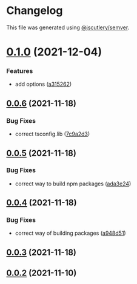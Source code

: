 # Changelog

This file was generated using [@jscutlery/semver](https://github.com/jscutlery/semver).

# [0.1.0](https://github.com/platyplus/platyplus/compare/util-ts-types@0.0.6...util-ts-types@0.1.0) (2021-12-04)

### Features

- add options ([a315262](https://github.com/platyplus/platyplus/commit/a3152625c7a0a3603cfd7632aa1cf3c2a51c57a6))

## [0.0.6](https://github.com/platyplus/platyplus/compare/util-ts-types@0.0.5...util-ts-types@0.0.6) (2021-11-18)

### Bug Fixes

- correct tsconfig.lib ([7c9a2d3](https://github.com/platyplus/platyplus/commit/7c9a2d340283b809cfe9f738e72090fc5a950aa5))

## [0.0.5](https://github.com/platyplus/platyplus/compare/util-ts-types@0.0.4...util-ts-types@0.0.5) (2021-11-18)

### Bug Fixes

- correct way to build npm packages ([ada3e24](https://github.com/platyplus/platyplus/commit/ada3e24b39cc328f5918717ed76e45df764a464b))

## [0.0.4](https://github.com/platyplus/platyplus/compare/util-ts-types@0.0.3...util-ts-types@0.0.4) (2021-11-18)

### Bug Fixes

- correct way of building packages ([a948d51](https://github.com/platyplus/platyplus/commit/a948d51f2670215cbdadcaf15bbf99767617bc8d))

## [0.0.3](https://github.com/platyplus/platyplus/compare/util-ts-types@0.0.2...util-ts-types@0.0.3) (2021-11-18)

## [0.0.2](https://github.com/platyplus/platyplus/compare/util-ts-types@0.0.1...util-ts-types@0.0.2) (2021-11-10)
